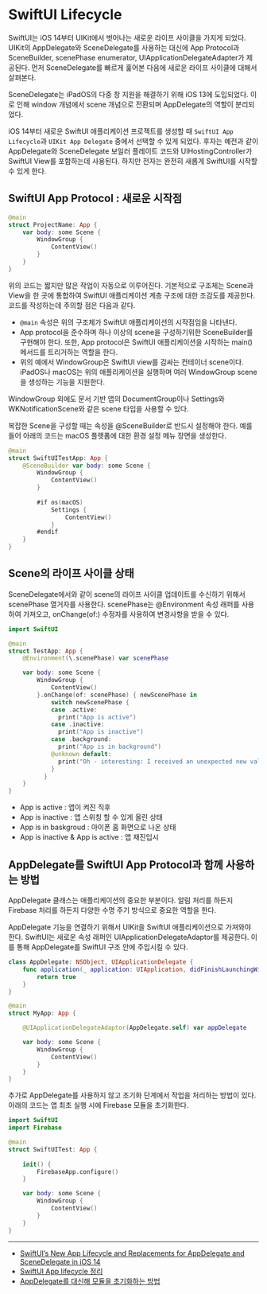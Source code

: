 # SwiftUI Lifecycle

SwiftUI는 iOS 14부터 UIKit에서 벗어나는 새로운 라이프 사이클을 가지게 되었다. UIKit의 AppDelegate와 SceneDelegate를 사용하는 대신에 App Protocol과 SceneBuilder, scenePhase enumerator, UIApplicationDelegateAdapter가 제공된다. 먼저 SceneDelegate를 빠르게 훑어본 다음에 새로운 라이프 사이클에 대해서 살펴본다.  

SceneDelegate는 iPadOS의 다중 창 지원을 해결하기 위해 iOS 13에 도입되었다. 이로 인해 window 개념에서 scene 개념으로 전환되며 AppDelegate의 역할이 분리되었다.  

iOS 14부터 새로운 SwiftUI 애플리케이션 프로젝트를 생성할 때 `SwiftUI App Lifecycle`과 `UIKit App Delegate` 중에서 선택할 수 있게 되었다. 후자는 예전과 같이 AppDelegate와 SceneDelegate 보일러 플레이트 코드와 UIHostingController가 SwiftUI View를 포함하는데 사용된다. 하지만 전자는 완전히 새롭게 SwiftUI를 시작할 수 있게 한다.  

## SwiftUI App Protocol : 새로운 시작점

```swift
@main
struct ProjectName: App {
    var body: some Scene {
        WindowGroup {
            ContentView()
        }
    }
}
```

위의 코드는 짧지만 많은 작업이 자동으로 이루어진다. 기본적으로 구조체는 Scene과 View을 한 곳에 통합하여 SwiftUI 애플리케이션 계층 구조에 대한 조감도를 제공한다. 코드를 작성하는데 주의할 점은 다음과 같다.  

- `@main` 속성은 위의 구조체가 SwiftUI 애플리케이션의 시작점임을 나타낸다.  
- App protocol을 준수하며 하나 이상의 scene을 구성하기위한 SceneBuilder를 구현해야 한다. 또한, App protocol은 SwiftUI 애플리케이션을 시작하는 main() 메서드를 트리거하는 역할을 한다.  
- 위의 예에서 WindowGroup은 SwiftUI view를 감싸는 컨테이너 scene이다. iPadOS나 macOS는 위의 애플리케이션을 실행하며 여러 WindowGroup scene을 생성하는 기능을 지원한다.  

WindowGroup 외에도 문서 기반 앱의 DocumentGroup이나 Settings와 WKNotificationScene와 같은 scene 타입을 사용할 수 있다.  

복잡한 Scene을 구성할 때는 속성을 @SceneBuilder로 반드시 설정해야 한다. 예를 들어 아래의 코드는 macOS 플랫폼에 대한 환경 설정 메뉴 장면을 생성한다.  

```swift
@main
struct SwiftUITestApp: App {
	@SceneBuilder var body: some Scene {
		WindowGroup {
			ContentView()
		}
		
		#if os(macOS)
			Settings {
				ContentView()
			}
		#endif
	}
}
```

## Scene의 라이프 사이클 상태

SceneDelegate에서와 같이 scene의 라이프 사이클 업데이트를 수신하기 위해서 scenePhase 열거자를 사용한다. scenePhase는 @Environment 속성 래퍼를 사용하여 가져오고, onChange(of:) 수정자를 사용하여 변경사항을 받을 수 있다.

```swift
import SwiftUI

@main
struct TestApp: App {
    @Environment(\.scenePhase) var scenePhase

    var body: some Scene { 
        WindowGroup {
            ContentView()
        }.onChange(of: scenePhase) { newScenePhase in
            switch newScenePhase {
            case .active:
              print("App is active")
            case .inactive:
              print("App is inactive")
            case .background:
              print("App is in background")
            @unknown default:
              print("Oh - interesting: I received an unexpected new value.")
            }
          }
    }
}
```

- App is active : 앱이 켜진 직후
- App is inactive : 앱 스위칭 할 수 있게 올린 상태
- App is in baskgroud : 아이폰 홈 화면으로 나온 상태
- App is inactive & App is active : 앱 재진입시

## AppDelegate를 SwiftUI App Protocol과 함께 사용하는 방법

AppDelegate 클래스는 애플리케이션의 중요한 부분이다. 알림 처리를 하든지 Firebase 처리를 하든지 다양한 수명 주기 방식으로 중요한 역할을 한다.  

AppDelegate 기능을 연결하기 위해서 UIKit을 SwiftUI 애플리케이션으로 가져와야 한다. SwiftUI는 새로운 속성 래퍼인 UIApplicationDelegateAdaptor를 제공한다. 이를 통해 AppDelegate를 SwiftUI 구조 안에 주입시킬 수 있다.  

```swift
class AppDelegate: NSObject, UIApplicationDelegate {
    func application(_ application: UIApplication, didFinishLaunchingWithOptions launchOptions: [UIApplication.LaunchOptionsKey : Any]? = nil) -> Bool {
        return true
    }
}

@main
struct MyApp: App {

    @UIApplicationDelegateAdaptor(AppDelegate.self) var appDelegate

    var body: some Scene {
        WindowGroup {
            ContentView()
        }
    }
}
```

추가로 AppDelegate를 사용하지 않고 초기화 단계에서 작업을 처리하는 방법이 있다. 아래의 코드는 앱 최초 실행 시에 Firebase 모듈을 초기화한다.  

```swift
import SwiftUI
import Firebase

@main
struct SwiftUITest: App {
  
    init() {
        FirebaseApp.configure()
    }

    var body: some Scene {
        WindowGroup {
            ContentView()
        }
    }
}
```

---

- [SwiftUI’s New App Lifecycle and Replacements for AppDelegate and SceneDelegate in iOS 14](https://betterprogramming.pub/swiftuis-new-app-lifecycle-and-replacements-for-appdelegate-and-scenedelegate-in-ios-14-c9cf4a2367a9)  
- [SwiftUI App lifecycle 정리](https://huniroom.tistory.com/entry/iOS14SwfitUI-SwiftUI-life-cycle-%EC%97%90%EC%84%9C-%EB%94%A5%EB%A7%81%ED%81%AC-%EC%B2%98%EB%A6%AC)  
- [AppDelegate를 대신해 모듈을 초기화하는 방법](https://maart.tistory.com/71)  
